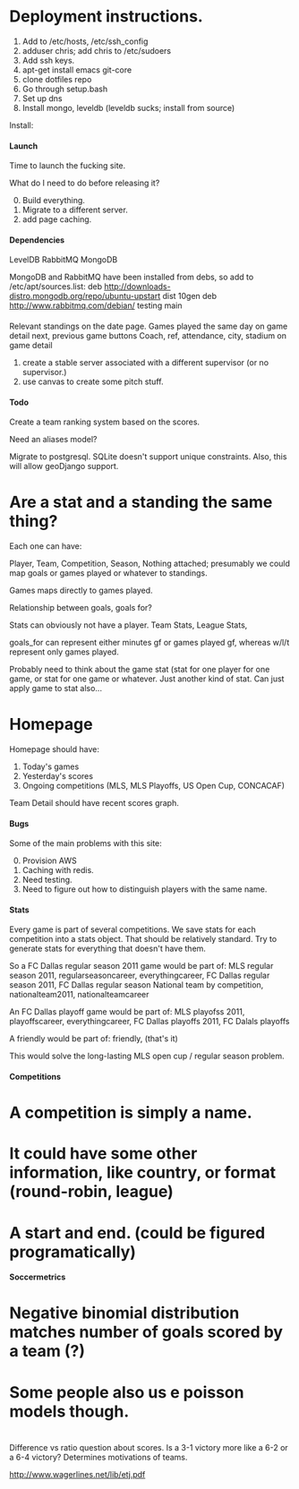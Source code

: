 

# Deployment instructions.
1. Add to /etc/hosts, /etc/ssh_config
2. adduser chris; add chris to /etc/sudoers
3. Add ssh keys.
5. apt-get install emacs git-core
6. clone dotfiles repo
7. Go through setup.bash
8. Set up dns
9. Install mongo, leveldb (leveldb sucks; install from source)


Install: 

#### Launch

Time to launch the fucking site.

What do I need to do before releasing it?

0. Build everything.
1. Migrate to a different server.
2. add page caching.



#### Dependencies

LevelDB
RabbitMQ
MongoDB

MongoDB and RabbitMQ have been installed from debs, so add to /etc/apt/sources.list:
deb http://downloads-distro.mongodb.org/repo/ubuntu-upstart dist 10gen
deb http://www.rabbitmq.com/debian/ testing main

####

Relevant standings on the date page.
Games played the same day on game detail 
next, previous game buttons
Coach, ref, attendance, city, stadium on game detail





1. create a stable server associated with a different supervisor (or no supervisor.)
2. use canvas to create some pitch stuff.

#### Todo

Create a team ranking system based on the scores.

Need an aliases model?

Migrate to postgresql. SQLite doesn't support unique constraints. Also, this will allow geoDjango support.

# Are a stat and a standing the same thing?

Each one can have:

Player, Team, Competition, Season, Nothing attached; presumably we could map goals or games played or whatever to standings.

Games maps directly to games played.

Relationship between goals, goals for?

Stats can obviously not have a player. Team Stats, League Stats, 

goals_for can represent either minutes gf or games played gf, whereas w/l/t represent only games played.

Probably need to think about the game stat (stat for one player for one game, or stat for one game or whatever. Just another kind of stat. Can just apply game to stat also...


# Homepage

Homepage should have:
1. Today's games
2. Yesterday's scores
3. Ongoing competitions (MLS, MLS Playoffs, US Open Cup, CONCACAF)


Team Detail should have recent scores graph.


#### Bugs

Some of the main problems with this site:

0. Provision AWS
1. Caching with redis.
2. Need testing.
3. Need to figure out how to distinguish players with the same name.


#### Stats

Every game is part of several competitions. We save stats for each competition into a stats object. That should be relatively standard. 
Try to generate stats for everything that doesn't have them.

So a FC Dallas regular season  2011 game would be part of:
MLS regular season 2011, regularseasoncareer, everythingcareer, FC Dallas regular season 2011, FC Dallas regular season
National team by competition, nationalteam2011, nationalteamcareer

An FC Dallas playoff game would be part of:
MLS playofss 2011, playoffscareer, everythingcareer, FC Dallas playoffs 2011, FC Dalals playoffs

A friendly would be part of:
friendly, (that's it)

This would solve the long-lasting MLS open cup / regular season problem.

#### Competitions 

# A competition is simply a name.
# It could have some other information, like country, or format (round-robin, league)
# A start and end. (could be figured programatically)


#### Soccermetrics

# Negative binomial distribution matches number of goals scored by a team (?)
# Some people also us e poisson models though.
# 
Difference vs ratio question about scores.
Is a 3-1 victory more like a 6-2 or a 6-4 victory?
Determines motivations of teams.

http://www.wagerlines.net/lib/etj.pdf
